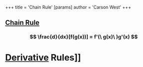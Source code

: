 +++
 title = 'Chain Rule'
[params]
	author = 'Carson West'
+++
## [Chain Rule](./../chain-rule/) 
###  $$ \frac{d}{dx}[f(g(x))] = f'(\ g(x)\ )g'(x) $$  


# [Derivative](./../derivative/) Rules]]